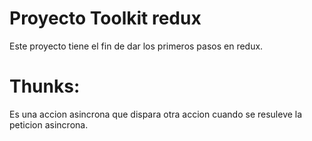 # Proyecto Toolkit redux

Este proyecto tiene el fin de dar los primeros pasos en redux.

# Thunks: 
Es una accion asincrona que dispara otra accion cuando se resuleve la peticion asincrona.